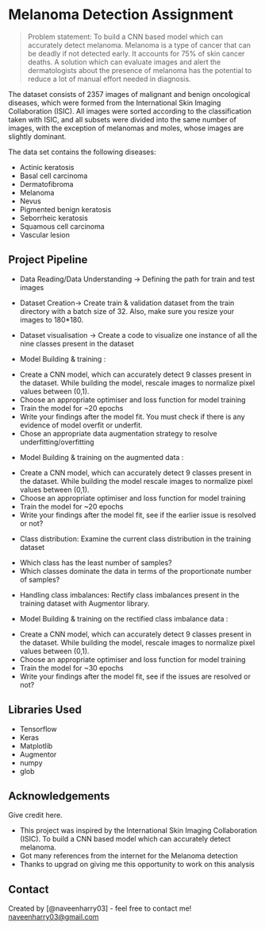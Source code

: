 # Melanoma Detection Assignment

> Problem statement: To build a CNN based model which can accurately detect melanoma. Melanoma is a type of cancer that can be deadly if not detected early. It accounts for 75% of skin cancer deaths. A solution which can evaluate images and alert the dermatologists about the presence of melanoma has the potential to reduce a lot of manual effort needed in diagnosis.

The dataset consists of 2357 images of malignant and benign oncological diseases, which were formed from the International Skin Imaging Collaboration (ISIC). All images were sorted according to the classification taken with ISIC, and all subsets were divided into the same number of images, with the exception of melanomas and moles, whose images are slightly dominant.

The data set contains the following diseases:

* Actinic keratosis
* Basal cell carcinoma
* Dermatofibroma
* Melanoma
* Nevus
* Pigmented benign keratosis
* Seborrheic keratosis
* Squamous cell carcinoma
* Vascular lesion

## Project Pipeline

* Data Reading/Data Understanding → Defining the path for train and test images 

* Dataset Creation→ Create train & validation dataset from the train directory with a batch size of 32. Also, make sure you resize your images to 180*180.

* Dataset visualisation → Create a code to visualize one instance of all the nine classes present in the dataset 

* Model Building & training : 
- Create a CNN model, which can accurately detect 9 classes present in the dataset. While building the model, rescale images to normalize pixel values between (0,1).
- Choose an appropriate optimiser and loss function for model training
- Train the model for ~20 epochs
- Write your findings after the model fit. You must check if there is any evidence of model overfit or underfit.
- Chose an appropriate data augmentation strategy to resolve underfitting/overfitting 

* Model Building & training on the augmented data :
- Create a CNN model, which can accurately detect 9 classes present in the dataset. While building the model rescale images to normalize pixel values between (0,1).
- Choose an appropriate optimiser and loss function for model training
- Train the model for ~20 epochs
- Write your findings after the model fit, see if the earlier issue is resolved or not?

* Class distribution: Examine the current class distribution in the training dataset 
- Which class has the least number of samples?
- Which classes dominate the data in terms of the proportionate number of samples?

* Handling class imbalances: Rectify class imbalances present in the training dataset with Augmentor library.

* Model Building & training on the rectified class imbalance data :
- Create a CNN model, which can accurately detect 9 classes present in the dataset. While building the model, rescale images to normalize pixel values between (0,1).
- Choose an appropriate optimiser and loss function for model training
- Train the model for ~30 epochs
- Write your findings after the model fit, see if the issues are resolved or not?

## Libraries Used
* Tensorflow
* Keras
* Matplotlib
* Augmentor
* numpy
* glob

## Acknowledgements
Give credit here.
- This project was inspired by the International Skin Imaging Collaboration (ISIC). To build a CNN based model which can accurately detect melanoma. 
- Got many references from the internet for the Melanoma detection
- Thanks to upgrad on giving me this opportunity to work on this analysis

## Contact
Created by [@naveenharry03] - feel free to contact me! naveenharry03@gmail.com


<!-- As the libraries versions keep on changing, it is recommended to mention the version of library used in this project -->
